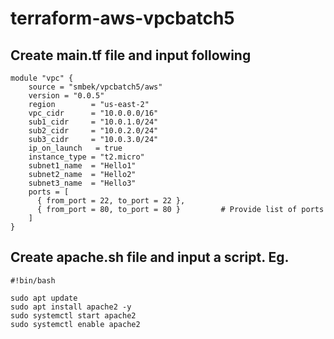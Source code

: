 # terraform-aws-vpcbatch5

## Create main.tf file and input following

```hcl
module "vpc" {
    source = "smbek/vpcbatch5/aws"
    version = "0.0.5"
    region        = "us-east-2"
    vpc_cidr      = "10.0.0.0/16"
    sub1_cidr     = "10.0.1.0/24"
    sub2_cidr     = "10.0.2.0/24"
    sub3_cidr     = "10.0.3.0/24"
    ip_on_launch   = true
    instance_type = "t2.micro"
    subnet1_name  = "Hello1"
    subnet2_name  = "Hello2"
    subnet3_name  = "Hello3"
    ports = [
      { from_port = 22, to_port = 22 },
      { from_port = 80, to_port = 80 }         # Provide list of ports
    ]
}
```

## Create apache.sh file and input a script. Eg.
```hcl
#!bin/bash

sudo apt update 
sudo apt install apache2 -y
sudo systemctl start apache2
sudo systemctl enable apache2

```

